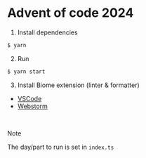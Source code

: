 # Advent of code 2024

1. Install dependencies
```bash
$ yarn
```

2. Run
```bash
$ yarn start
```

3. Install Biome extension (linter & formatter)

- [VSCode](https://marketplace.visualstudio.com/items?itemName=biomejs.biome) 
- [Webstorm](https://plugins.jetbrains.com/plugin/22761-biome)

 

> [!NOTE]
> The day/part to run is set in `index.ts`
